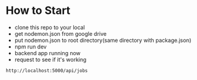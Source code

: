 # How to Start
- clone this repo to your local
- get nodemon.json from google drive
- put nodemon.json to root directory(same directory with package.json)
- npm run dev
- backend app running now
- request to see if it's working
```
http://localhost:5000/api/jobs
```
